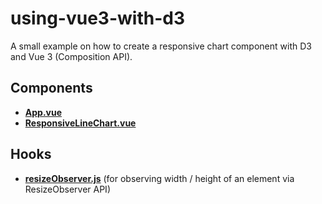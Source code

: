# using-vue3-with-d3

A small example on how to create a responsive chart component with D3 and Vue 3 (Composition API).

## Components

- [**App.vue**](https://github.com/muratkemaldar/using-vue3-with-d3/blob/master/src/App.vue)
- [**ResponsiveLineChart.vue**](https://github.com/muratkemaldar/using-vue3-with-d3/blob/master/src/components/ResponsiveLineChart.vue)

## Hooks

- [**resizeObserver.js**](https://github.com/muratkemaldar/using-vue3-with-d3/blob/master/src/use/resizeObserver.js) (for observing width / height of an element via ResizeObserver API)


